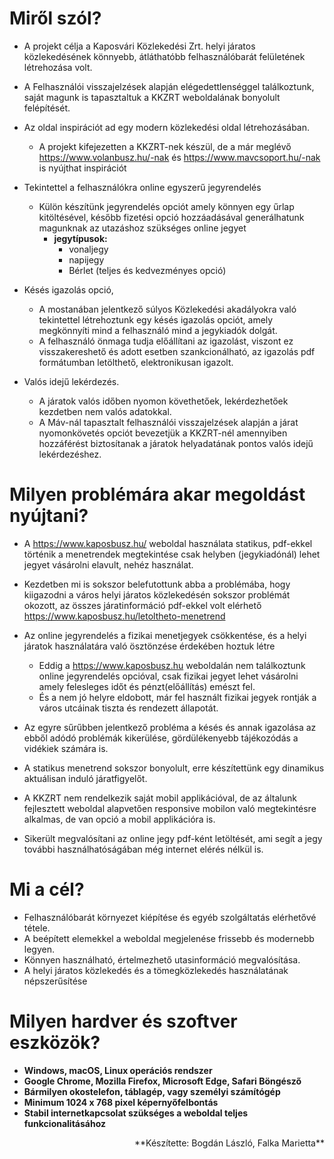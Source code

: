 # Miről szól?  
- A projekt célja a Kaposvári Közlekedési Zrt. helyi járatos közlekedésének könnyebb, átláthatóbb felhasználóbarát felületének létrehozása volt.
- A Felhasználói visszajelzések alapján elégedettlenséggel találkoztunk, saját magunk is tapasztaltuk a KKZRT weboldalának bonyolult felépítését.
- Az oldal inspirációt ad egy modern közlekedési oldal létrehozásában.
    - A projekt kifejezetten a KKZRT-nek készül, de a már meglévő https://www.volanbusz.hu/-nak és https://www.mavcsoport.hu/-nak is nyújthat inspirációt
- Tekintettel a felhasználókra online egyszerű jegyrendelés
	- Külön készítünk jegyrendelés opciót amely könnyen egy űrlap kitöltésével, később fizetési opció hozzáadásával generálhatunk magunknak az utazáshoz szükséges online jegyet
		- **jegytípusok:** 
		    - vonaljegy
		    - napijegy
			- Bérlet (teljes és kedvezményes opció)

- Késés igazolás opció,
	- A mostanában jelentkező súlyos Közlekedési akadályokra való tekintettel létrehoztunk egy késés igazolás opciót, amely megkönnyíti mind a felhasználó mind a jegykiadók dolgát.
	- A felhasználó önmaga tudja előállítani az igazolást, viszont ez visszakereshető és adott esetben szankcionálható, az igazolás pdf formátumban letölthető, elektronikusan igazolt.
	
- Valós idejű lekérdezés.
	- A járatok valós időben nyomon követhetőek, lekérdezhetőek kezdetben nem valós adatokkal.
	- A Máv-nál tapasztalt felhasználói visszajelzések alapján a járat nyomonkövetés opciót bevezetjük a KKZRT-nél amennyiben hozzáférést biztosítanak a járatok helyadatának pontos valós idejű lekérdezéshez. 

# Milyen problémára akar megoldást nyújtani?

- A https://www.kaposbusz.hu/ weboldal használata statikus, pdf-ekkel történik a menetrendek megtekintése csak helyben (jegykiadónál) lehet jegyet vásárolni elavult, nehéz használat.
- Kezdetben mi is sokszor belefutottunk abba a problémába, hogy kiigazodni a város helyi járatos közlekedésén sokszor problémát okozott, az összes járatinformáció pdf-ekkel volt elérhető https://www.kaposbusz.hu/letoltheto-menetrend
- Az online jegyrendelés a fizikai menetjegyek csökkentése, és a helyi járatok használatára való ösztönzése érdekében hoztuk létre
	- Eddig a https://www.kaposbusz.hu weboldalán nem találkoztunk online jegyrendelés opcióval, csak fizikai jegyet lehet vásárolni amely felesleges időt és pénzt(előállítás) emészt fel.
	- És a nem jó helyre eldobott, már fel használt fizikai jegyek rontják a város utcáinak tiszta és rendezett állapotát.

- Az egyre sűrűbben jelentkező probléma a késés és annak igazolása az ebből adódó problémák kikerülése, gördülékenyebb tájékozódás a vidékiek számára is.
	
- A statikus menetrend sokszor bonyolult, erre készítettünk egy dinamikus aktuálisan induló járatfigyelőt.  

- A KKZRT nem rendelkezik saját mobil applikációval, de az általunk fejlesztett weboldal alapvetően responsive mobilon való megtekintésre alkalmas, de van opció a mobil applikációra is.

- Sikerült megvalósítani az online jegy pdf-ként letöltését, ami segít a jegy további használhatóságában még internet elérés nélkül is.

# Mi a cél?

- Felhasználóbarát környezet kiépítése és egyéb szolgáltatás elérhetővé tétele.  
- A beépített elemekkel a weboldal megjelenése frissebb és modernebb legyen.
- Könnyen használható, értelmezhető utasinformáció megvalósítása.
- A helyi járatos közlekedés és a tömegközlekedés használatának népszerűsítése  

# Milyen hardver és szoftver eszközök?

- **Windows, macOS, Linux operációs rendszer**
- **Google Chrome, Mozilla Firefox, Microsoft Edge, Safari Böngésző**
- **Bármilyen okostelefon, táblagép, vagy személyi számítógép**
- **Minimum 1024 x 768 pixel képernyőfelbontás**
- **Stabil internetkapcsolat szükséges a weboldal teljes funkcionalitásához**  
<span style="float: right;">  
**Készítette: Bogdán László, Falka Marietta**
</span>